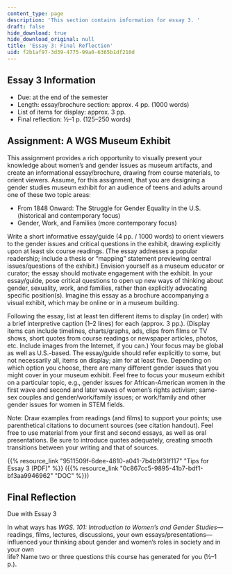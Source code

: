 ```yaml
---
content_type: page
description: 'This section contains information for essay 3. '
draft: false
hide_download: true
hide_download_original: null
title: 'Essay 3: Final Reflection'
uid: f2b1af97-3d39-4775-99a0-6365b1df210d
---
```

## Essay 3 Information

- Due: at the end of the semester
- Length: essay/brochure section: approx. 4 pp. (1000 words) 
- List of items for display: approx. 3 pp. 
- Final reflection: ½–1 p. (125–250 words) 

## Assignment: A WGS Museum Exhibit 

This assignment provides a rich opportunity to visually present your knowledge about women’s and gender issues as museum artifacts, and create an informational essay/brochure, drawing from course materials, to orient viewers. Assume, for this assignment, that you are designing a gender studies museum exhibit for an audience of teens and adults around one of these two topic areas: 

- From 1848 Onward: The Struggle for Gender Equality in the U.S. (historical and contemporary focus)
- Gender, Work, and Families (more contemporary focus) 

Write a short informative essay/guide (4 pp. / 1000 words) to orient viewers to the gender issues and critical questions in the exhibit, drawing explicitly upon at least six course readings. (The essay addresses a popular readership; include a thesis or “mapping” statement previewing central issues/questions of the exhibit.) Envision yourself as a museum educator or curator; the essay should motivate engagement with the exhibit. In your essay/guide, pose critical questions to open up new ways of thinking about gender, sexuality, work, and families, rather than explicitly advocating specific position(s). Imagine this essay as a brochure accompanying a visual exhibit, which may be online or in a museum building. 

Following the essay, list at least ten different items to display (in order) with a brief interpretive caption (1–2 lines) for each (approx. 3 pp.). (Display items can include timelines, charts/graphs, ads, clips from films or TV shows, short quotes from course readings or newspaper articles, photos, etc. Include images from the Internet, if you can.) Your focus may be global as well as U.S.-based. The essay/guide should refer explicitly to some, but not necessarily all, items on display; aim for at least five. Depending on which option you choose, there are many different gender issues that you might cover in your museum exhibit. Feel free to focus your museum exhibit on a particular topic, e.g., gender issues for African-American women in the first wave and second and later waves of women’s rights activism; same-sex couples and gender/work/family issues; or work/family and other gender issues for women in STEM fields. 

Note: Draw examples from readings (and films) to support your points; use parenthetical citations to document sources (see citation handout). Feel free to use material from your first and second essays, as well as oral presentations. Be sure to introduce quotes adequately, creating smooth transitions between your writing and that of sources.

{{% resource_link "9511509f-6dee-4810-a041-7b4b9f31f117" "Tips for Essay 3 (PDF)" %}} ({{% resource_link "0c867cc5-9895-41b7-bdf1-bf3aa9946962" "DOC" %}})

## Final Reflection

Due with Essay 3

In what ways has *WGS. 101: Introduction to Women’s and Gender Studies*—readings, films, lectures, discussions, your own essays/presentations—influenced your thinking about gender and women’s roles in society and in your own    
life? Name two or three questions this course has generated for you (½–1 p.).
